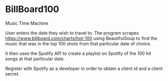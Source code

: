 # BillBoard100
Music Time Machine

User enters the date they wish to travel to. The program scrapes https://www.billboard.com/charts/hot-100 using BeautifulSoup to 
find the music that was in the top 100 shots from that particular date of choice.

It then uses the Spotify API to create a playlist on Spotify of the 100 hit songs at that particular date.

Register with Spotify as a developer in order to obtain a client id and a client secret.
